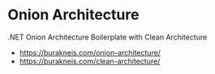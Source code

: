 # Onion Architecture
.NET Onion Architecture Boilerplate with Clean Architecture

- https://burakneis.com/onion-architecture/
- https://burakneis.com/clean-architecture/
